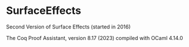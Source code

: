 # SurfaceEffects
Second Version of Surface Effects (started in 2016)

The Coq Proof Assistant, version 8.17 (2023)
compiled with OCaml 4.14.0

 
